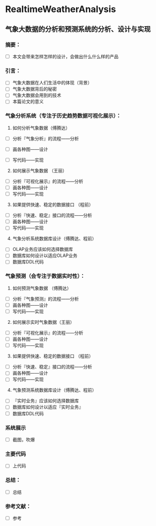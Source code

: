 # RealtimeWeatherAnalysis
## 气象大数据的分析和预测系统的分析、设计与实现
### 摘要：
- [ ] 本文会带来怎样怎样的设计，会做出什么什么样的产品
### 引言：
- [ ] 气象大数据在人们生活中的体现（背景）
- [ ] 气象大数据背后的秘密
- [ ] 气象大数据会用到的技术
- [ ] 本篇论文的意义
### 气象分析系统（专注于历史趋势数据可视化展示）：
1. 如何分析气象数据（傅腾达）
- [ ]  分析『气象分析』的流程——分析
- [ ]  画各种图——设计

- [ ]  写代码——实现
2. 如何展示气象数据 （王丽）
- [ ]  分析『可视化展示』的流程——分析
- [ ]  画各种图——设计
- [ ]  写代码——实现
3. 如果提供快速、稳定的数据接口 （程前）
- [ ]  分析『快速、稳定』接口的流程——分析
- [ ]  画各种图——设计
- [ ]  写代码——实现

4. 气象分析系统数据库设计（傅腾达、程前）
- [ ]  OLAP业务应该如何选择数据库
- [ ]  数据库如何设计以适应OLAP业务
- [ ]  数据库DDL代码

### 气象预测（会专注于数据实时性）：
1. 如何预测气象数据 （傅腾达）
- [ ]  分析『气象预测』的流程——分析
- [ ]  画各种图——设计
- [ ]  写代码——实现
2. 如何展示实时气象数据（王丽）
- [ ] 分析『可视化展示』的流程——分析
- [ ] 画各种图——设计
- [ ] 写代码——实现
3. 如果提供快速、稳定的数据接口 （程前）
- [ ] 分析『快速、稳定』接口的流程——分析
- [ ] 画各种图——设计
- [ ] 写代码——实现
4. 气象预测系统数据库设计（傅腾达、程前）
- [ ] 『实时业务』应该如何选择数据库
- [ ]  数据库如何设计以适应『实时业务』
- [ ]  数据库DDL代码

### 系统展示
- [ ] 截图，吹爆

### 主要代码
- [ ] 上代码

### 总结：
- [ ] 总结

### 参考文献：
- [ ] 参考
